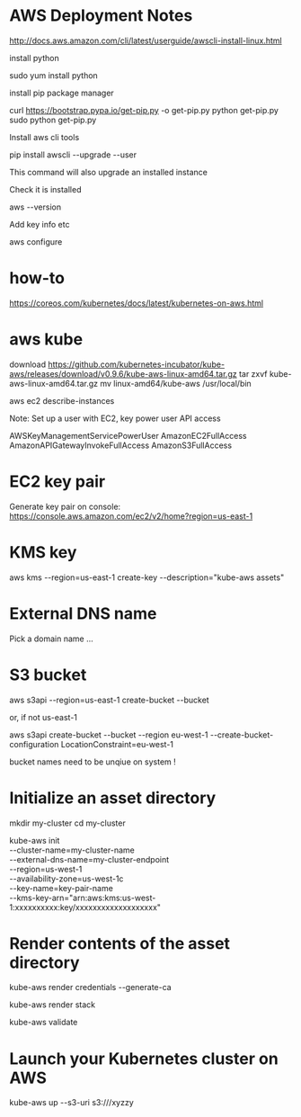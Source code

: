 # AWS Deployment Notes

http://docs.aws.amazon.com/cli/latest/userguide/awscli-install-linux.html

install python
 
sudo yum install python

install pip package manager

curl https://bootstrap.pypa.io/get-pip.py -o get-pip.py
python get-pip.py
sudo python get-pip.py

Install aws cli tools

pip install awscli --upgrade --user

This command will also upgrade an installed instance

Check it is installed

aws --version

Add key info etc

aws configure

# how-to

https://coreos.com/kubernetes/docs/latest/kubernetes-on-aws.html


# aws kube

download https://github.com/kubernetes-incubator/kube-aws/releases/download/v0.9.6/kube-aws-linux-amd64.tar.gz
tar zxvf kube-aws-linux-amd64.tar.gz
mv linux-amd64/kube-aws /usr/local/bin

aws ec2 describe-instances

Note: Set up a user with EC2, key power user API access

AWSKeyManagementServicePowerUser
AmazonEC2FullAccess
AmazonAPIGatewayInvokeFullAccess
AmazonS3FullAccess


# EC2 key pair

Generate key pair on console: https://console.aws.amazon.com/ec2/v2/home?region=us-east-1


#  KMS key

aws kms --region=us-east-1 create-key --description="kube-aws assets"

# External DNS name

Pick a domain name ...


# S3 bucket

aws s3api --region=us-east-1 create-bucket --bucket <mybucket>

or, if not us-east-1

aws s3api create-bucket --bucket <my-bucket> --region eu-west-1 --create-bucket-configuration LocationConstraint=eu-west-1

bucket names need to be unqiue on system !

# Initialize an asset directory

mkdir my-cluster
cd my-cluster

kube-aws init \
--cluster-name=my-cluster-name \
--external-dns-name=my-cluster-endpoint \
--region=us-west-1 \
--availability-zone=us-west-1c \
--key-name=key-pair-name \
--kms-key-arn="arn:aws:kms:us-west-1:xxxxxxxxxx:key/xxxxxxxxxxxxxxxxxxx"


# Render contents of the asset directory

kube-aws render credentials --generate-ca

kube-aws render stack

kube-aws validate



# Launch your Kubernetes cluster on AWS

kube-aws up --s3-uri s3://<mybucket>/xyzzy



